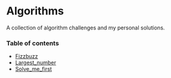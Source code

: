 # Algorithms

A collection of algorithm challenges and my personal solutions.

### Table of contents
- [Fizzbuzz](./fizzbuzz)
- [Largest_number](./largest_number)
- [Solve_me_first](./solve_me_first)

